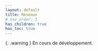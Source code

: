 ```yaml
---
layout: default
title: Réseaux
# nav_order: 5
has_children: true
has_toc: true
---
```


{: .warning }
En cours de développement.
